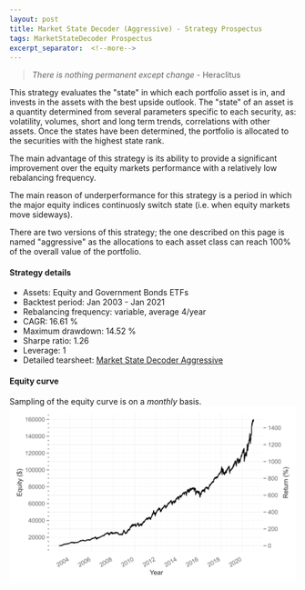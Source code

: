```yaml
---
layout: post
title: Market State Decoder (Aggressive) - Strategy Prospectus
tags: MarketStateDecoder Prospectus
excerpt_separator:  <!--more-->
---
```


> _There is nothing permanent except change_ - Heraclitus

This strategy evaluates the "state" in which each portfolio asset is in, and invests in the assets with the best upside outlook.
The "state" of an asset is a quantity determined from several parameters specific to each security, as: volatility, volumes, short and long term trends, correlations with other assets. Once the states have been determined, the portfolio is allocated to the securities with the highest state rank.

The main advantage of this strategy is its ability to provide a significant improvement over the equity markets performance with a relatively low rebalancing frequency.

The main reason of underperformance for this strategy is a period in which the major equity indices continuosly switch state (i.e. when equity markets move sideways).

There are two versions of this strategy; the one described on this page is named "aggressive" as the allocations to each asset class can reach 100% of the overall value of the portfolio.

#### Strategy details
* Assets: Equity and Government Bonds ETFs
* Backtest period: Jan 2003 - Jan 2021
* Rebalancing frequency: variable, average 4/year
* CAGR: 16.61 %
* Maximum drawdown: 14.52 %
* Sharpe ratio: 1.26
* Leverage: 1
* Detailed tearsheet: [Market State Decoder Aggressive](/tearsheets/market_state_decoder_aggressive.html)

#### Equity curve
Sampling of the equity curve is on a _monthly_ basis. 
![Market State Decoder](/images/market_state_decoder_aggressive.svg)
